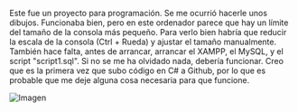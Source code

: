 Este fue un proyecto para programación. Se me ocurrió hacerle unos dibujos. Funcionaba bien, pero en este ordenador parece que hay un límite del tamaño de la consola más pequeño. Para verlo bien habría que reducir la escala de la consola (Ctrl + Rueda) y ajustar el tamaño manualmente. También hace falta, antes de arrancar, arrancar el XAMPP, el MySQL, y el script "script1.sql". Si no se me ha olvidado nada, debería funcionar. Creo que es la primera vez que subo código en C# a Github, por lo que es probable que me deje alguna cosa necesaria para que funcione.

![Imagen](https://github.com/GSV-Grey-Area/GSDA/blob/main/Programaci%C3%B3n/%5B2023-05-21%5D%20%22Pokemon%22%208.6E/img/Cover.png?raw=true)
